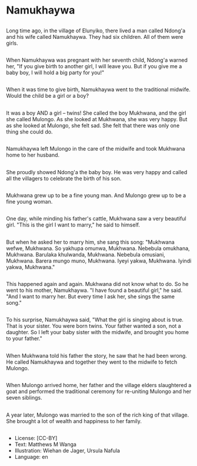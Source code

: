 # Namukhaywa

##
Long time ago, in the village of
Elunyiko, there lived a man
called Ndong'a and his wife
called Namukhaywa. They had
six children. All of them were
girls.

##
When Namukhaywa was
pregnant with her seventh
child, Ndong'a warned her, "If
you give birth to another girl, I
will leave you. But if you give
me a baby boy, I will hold a big
party for you!"

##
When it was time to give birth,
Namukhaywa went to the
traditional midwife. Would the
child be a girl or a boy?

##
It was a boy AND a girl – twins!
She called the boy Mukhwana,
and the girl she called Mulongo.
As she looked at Mukhwana,
she was very happy. But as she
looked at Mulongo, she felt sad.
She felt that there was only one
thing she could do.

##
Namukhaywa left Mulongo in
the care of the midwife and
took Mukhwana home to her
husband.

##
She proudly showed Ndong'a
the baby boy. He was very
happy and called all the
villagers to celebrate the birth
of his son.

##
Mukhwana grew up to be a fine
young man. And Mulongo grew
up to be a fine young woman.

##
One day, while minding his
father's cattle, Mukhwana saw a
very beautiful girl.
"This is the girl I want to
marry," he said to himself.

##
But when he asked her to marry
him, she sang this song:
"Mukhwana wefwe, Mukhwana.
So yakhupa omunwa,
Mukhwana.
Nebebula omukhana,
Mukhwana.
Barulaka khulwanda,
Mukhwana.
Nebebula omusiani, Mukhwana.
Barera mungo muno,
Mukhwana.
Iyeyi yakwa, Mukhwana.
Iyindi yakwa, Mukhwana."

##
This happened again and again.
Mukhwana did not know what
to do. So he went to his mother,
Namukhaywa.
"I have found a beautiful girl,"
he said. "And I want to marry
her. But every time I ask her,
she sings the same song."

##
To his surprise, Namukhaywa
said, "What the girl is singing
about is true. That is your sister.
You were born twins. Your father
wanted a son, not a daughter.
So I left your baby sister with
the midwife, and brought you
home to your father."

##
When Mukhwana told his father
the story, he saw that he had
been wrong. He called
Namukhaywa and together they
went to the midwife to fetch
Mulongo.

##
When Mulongo arrived home,
her father and the village elders
slaughtered a goat and
performed the traditional
ceremony for
re-uniting Mulongo and her
seven siblings.

##
A year later, Mulongo was
married to the son of the rich
king of that village. She brought
a lot of wealth and happiness to
her family.

##
* License: [CC-BY]
* Text: Matthews M Wanga
* Illustration: Wiehan de Jager, Ursula Nafula
* Language: en
